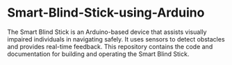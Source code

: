 # Smart-Blind-Stick-using-Arduino
The Smart Blind Stick is an Arduino-based device that assists visually impaired individuals in navigating safely. It uses sensors to detect obstacles and provides real-time feedback. This repository contains the code and documentation for building and operating the Smart Blind Stick.
